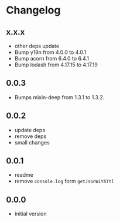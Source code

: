 # Changelog

## x.x.x

* other deps update
* Bump y18n from 4.0.0 to 4.0.1
* Bump acorn from 6.4.0 to 6.4.1
* Bump lodash from 4.17.15 to 4.17.19

## 0.0.3

* Bumps mixin-deep from 1.3.1 to 1.3.2.

## 0.0.2

* update deps
* remove deps
* small changes

## 0.0.1

* readme
* remove `console.log` form `getJsonWithTtl`

## 0.0.0

* initial version
